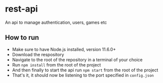 # rest-api

An api to manage authentication, users, games etc

## How to run

* Make sure to have Node.js installed, version 11.6.0+
* Download the respository
* Navigate to the root of the repository in a terminal of your choice
* Run ``npm install`` from the root of the project
* And then finally to start the api run ``npm start`` from the root of the project
* That's it, it should now be listening to the port specified in ``config.json``